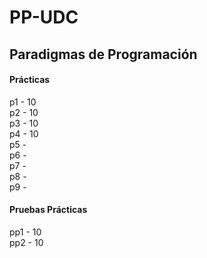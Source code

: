 # PP-UDC
## Paradigmas de Programación

#### Prácticas
  p1 - 10 <br />
  p2 - 10 <br />
  p3 - 10 <br />
  p4 - 10 <br />
  p5 - <br />
  p6 - <br />
  p7 - <br />
  p8 - <br />
  p9 - <br />

#### Pruebas Prácticas
  pp1 - 10 <br />
  pp2 - 10 <br />
